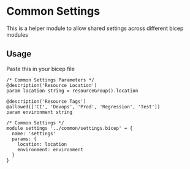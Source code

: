 # Common Settings

This is a helper module to allow shared settings across different bicep modules

## Usage

Paste this in your bicep file

```bicep
/* Common Settings Parameters */
@description('Resource Location')
param location string = resourceGroup().location

@description('Resource Tags')
@allowed(['CI', 'Devops', 'Prod', 'Regression', 'Test'])
param environment string
```

```bicep
/* Common Settings */
module settings '../common/settings.bicep' = {
  name: 'settings'
  params: {
    location: location
    environment: environment
  }
}
```
